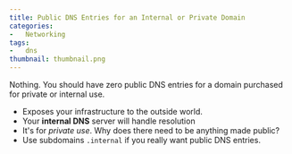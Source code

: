 ```yaml
---
title: Public DNS Entries for an Internal or Private Domain
categories:
-   Networking
tags:
-   dns
thumbnail: thumbnail.png
---
```


Nothing. You should have zero public DNS entries for a domain purchased for private or internal use.

<!-- more -->

-   Exposes your infrastructure to the outside world.
-   Your **internal DNS** server will handle resolution
-   It's for *private use*. Why does there need to be anything made public?
-   Use subdomains `.internal` if you really want public DNS entries.
